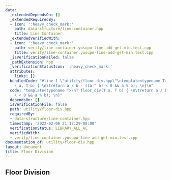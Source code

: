 ```yaml
---
data:
  _extendedDependsOn: []
  _extendedRequiredBy:
  - icon: ':heavy_check_mark:'
    path: data-structure/line-container.hpp
    title: Line Container
  _extendedVerifiedWith:
  - icon: ':heavy_check_mark:'
    path: verify/line-container.yosupo-line-add-get-min.test.cpp
    title: verify/line-container.yosupo-line-add-get-min.test.cpp
  _isVerificationFailed: false
  _pathExtension: hpp
  _verificationStatusIcon: ':heavy_check_mark:'
  attributes:
    links: []
  bundledCode: "#line 1 \"utility/floor-div.hpp\"\ntemplate<typename T>\nT floor_div(T\
    \ a, T b) { \n\treturn a / b - ((a ^ b) < 0 && a % b); \n}\n"
  code: "template<typename T>\nT floor_div(T a, T b) { \n\treturn a / b - ((a ^ b)\
    \ < 0 && a % b); \n}"
  dependsOn: []
  isVerificationFile: false
  path: utility/floor-div.hpp
  requiredBy:
  - data-structure/line-container.hpp
  timestamp: '2022-02-06 21:17:29-08:00'
  verificationStatus: LIBRARY_ALL_AC
  verifiedWith:
  - verify/line-container.yosupo-line-add-get-min.test.cpp
documentation_of: utility/floor-div.hpp
layout: document
title: Floor Division
---
```


## Floor Division